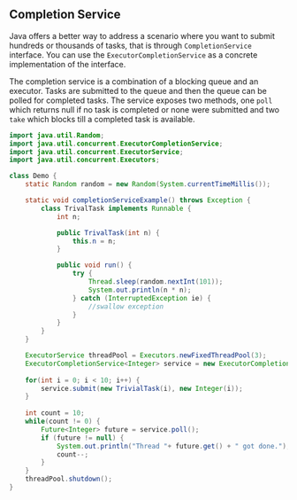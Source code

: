## Completion Service

Java offers a better way to address a scenario where you want to submit hundreds or thousands of tasks, that is through `CompletionService` interface. You can use the `ExecutorCompletionService` as a concrete implementation of the interface. 

The completion service is a combination of a blocking queue and an executor. Tasks are submitted to the queue and then the queue can be polled for completed tasks. The service exposes two methods, one `poll` which returns null if no task is completed or none were submitted and two `take` which blocks till a completed task is available.

```java
import java.util.Random;
import java.util.concurrent.ExecutorCompletionService;
import java.util.concurrent.ExecutorService;
import java.util.concurrent.Executors;

class Demo {
    static Random random = new Random(System.currentTimeMillis());

    static void completionServiceExample() throws Exception {
        class TrivalTask implements Runnable {
            int n;

            public TrivalTask(int n) {
                this.n = n;
            }

            public void run() {
                try {
                    Thread.sleep(random.nextInt(101));
                    System.out.println(n * n);
                } catch (InterruptedException ie) {
                    //swallow exception
                }
            }
        }
    }

    ExecutorService threadPool = Executors.newFixedThreadPool(3);
    ExecutorCompletionService<Integer> service = new ExecutorCompletionService<>(threadPool);
    
    for(int i = 0; i < 10; i++) {
        service.submit(new TrivialTask(i), new Integer(i));
    }
    
    int count = 10;
    while(count != 0) {
        Future<Integer> future = service.poll();
        if (future != null) {
            System.out.println("Thread "+ future.get() + " got done.");
            count--;
        }
    }
    threadPool.shutdown();
}
```

